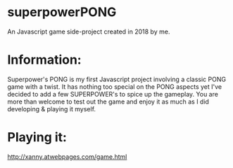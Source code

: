 # superpowerPONG
An Javascript game side-project created in 2018 by me.

# Information:
Superpower's PONG is my first Javascript project involving a classic PONG game with a twist.
It has nothing too special on the PONG aspects yet I've decided to add a few SUPERPOWER's to spice up the gameplay.
You are more than welcome to test out the game and enjoy it as much as I did developing & playing it myself.

# Playing it:
http://xanny.atwebpages.com/game.html
